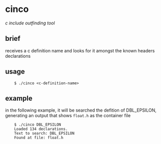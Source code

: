 # cinco

*c include outfinding tool*

## brief

receives a c definition name and looks for it amongst the known headers declarations

## usage

```console
    $ ./cinco <c-definition-name>
```

## example

in the following example, it will be searched the defition of DBL_EPSILON, generating an output that shows `float.h` as the container file

```console
    $ ./cinco DBL_EPSILON
    Loaded 134 declarations.
    Text to search: DBL_EPSILON
    Found at file: float.h
```

